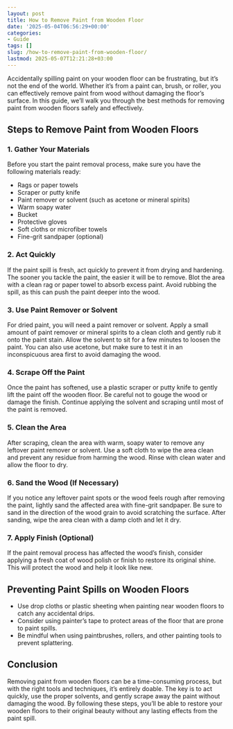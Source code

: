```yaml
---
layout: post
title: How to Remove Paint from Wooden Floor
date: '2025-05-04T06:56:29+00:00'
categories:
- Guide
tags: []
slug: /how-to-remove-paint-from-wooden-floor/
lastmod: 2025-05-07T12:21:28+03:00
---
```


Accidentally spilling paint on your wooden floor can be frustrating, but it’s not the end of the world. Whether it’s from a paint can, brush, or roller, you can effectively remove paint from wood without damaging the floor’s surface. In this guide, we’ll walk you through the best methods for removing paint from wooden floors safely and effectively.
## Steps to Remove Paint from Wooden Floors
### 1. Gather Your Materials
Before you start the paint removal process, make sure you have the following materials ready:
- Rags or paper towels
- Scraper or putty knife
- Paint remover or solvent (such as acetone or mineral spirits)
- Warm soapy water
- Bucket
- Protective gloves
- Soft cloths or microfiber towels
- Fine-grit sandpaper (optional)
### 2. Act Quickly
If the paint spill is fresh, act quickly to prevent it from drying and hardening. The sooner you tackle the paint, the easier it will be to remove. Blot the area with a clean rag or paper towel to absorb excess paint. Avoid rubbing the spill, as this can push the paint deeper into the wood.
### 3. Use Paint Remover or Solvent
For dried paint, you will need a paint remover or solvent. Apply a small amount of paint remover or mineral spirits to a clean cloth and gently rub it onto the paint stain. Allow the solvent to sit for a few minutes to loosen the paint. You can also use acetone, but make sure to test it in an inconspicuous area first to avoid damaging the wood.
### 4. Scrape Off the Paint
Once the paint has softened, use a plastic scraper or putty knife to gently lift the paint off the wooden floor. Be careful not to gouge the wood or damage the finish. Continue applying the solvent and scraping until most of the paint is removed.
### 5. Clean the Area
After scraping, clean the area with warm, soapy water to remove any leftover paint remover or solvent. Use a soft cloth to wipe the area clean and prevent any residue from harming the wood. Rinse with clean water and allow the floor to dry.
### 6. Sand the Wood (If Necessary)
If you notice any leftover paint spots or the wood feels rough after removing the paint, lightly sand the affected area with fine-grit sandpaper. Be sure to sand in the direction of the wood grain to avoid scratching the surface. After sanding, wipe the area clean with a damp cloth and let it dry.
### 7. Apply Finish (Optional)
If the paint removal process has affected the wood’s finish, consider applying a fresh coat of wood polish or finish to restore its original shine. This will protect the wood and help it look like new.
## Preventing Paint Spills on Wooden Floors
- Use drop cloths or plastic sheeting when painting near wooden floors to catch any accidental drips.
- Consider using painter’s tape to protect areas of the floor that are prone to paint spills.
- Be mindful when using paintbrushes, rollers, and other painting tools to prevent splattering.
## Conclusion
Removing paint from wooden floors can be a time-consuming process, but with the right tools and techniques, it’s entirely doable. The key is to act quickly, use the proper solvents, and gently scrape away the paint without damaging the wood. By following these steps, you’ll be able to restore your wooden floors to their original beauty without any lasting effects from the paint spill.
